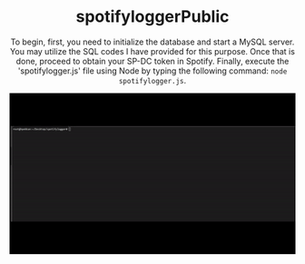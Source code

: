 <div align="center">

# spotifyloggerPublic<br />

To begin, first, you need to initialize the database and start a MySQL server. You may utilize the SQL codes I have provided for this purpose. Once that is done, proceed to obtain your SP-DC token in Spotify. Finally, execute the 'spotifylogger.js' file using Node by typing the following command: ```node spotifylogger.js```.
</div>
<div align="center">

![command prompt gif](https://github.com/hpekkan/spotifyloggerPublic/blob/main/example.gif)
</div>
